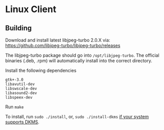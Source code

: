 Linux Client
========

## Building

Download and install latest libjpeg-turbo 2.0.X via:
https://github.com/libjpeg-turbo/libjpeg-turbo/releases

The libjpeg-turbo package should go into `/opt/libjpeg-turbo`.
The official binaries (.deb, .rpm) will automatically install into the correct directory.

Install the following dependencies
```
gtk+-3.0
libavutil-dev
libswscale-dev
libasound2-dev
libspeex-dev
```

Run `make`

To install, run `sudo ./install`, or, `sudo ./install-dkms` [if your system supports DKMS](./README-DKMS.md).
